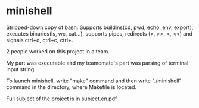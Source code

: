 # minishell
Stripped-down copy of bash. Supports buildins(cd, pwd, echo, env, export), executes binaries(ls, wc, cat...), supports pipes, redirects (>, >>, &lt;, &lt;&lt;) and signals ctrl+d, ctrl+c, ctrl+\.

2 people worked on this project in a team.

My part was executable and my teamemate's part was parsing of terminal input string.

To launch minishell, write "make" command and then write "./minishell" command in the directory, where Makefile is located.

Full subject of the project is in subject.en.pdf
